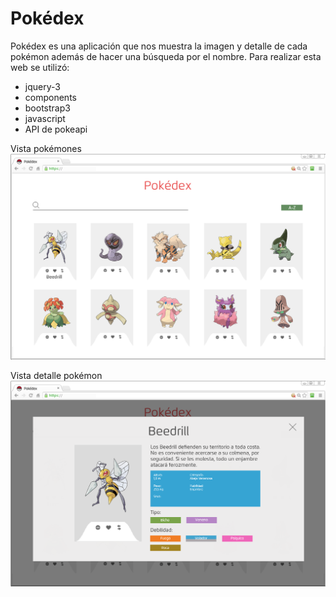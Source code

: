 # Pokédex

Pokédex es una aplicación que nos muestra la imagen y detalle de cada pokémon además de hacer una búsqueda por el nombre.
Para realizar esta web se utilizó:

* jquery-3
* components
* bootstrap3
* javascript
* API de pokeapi

Vista pokémones
![Vista pokémones](https://github.com/CindyMendoza/Pokedex/blob/master/assets/Landing%20design/pokedex-grid.png)

Vista detalle pokémon
![Vista detalle pokémon](https://github.com/CindyMendoza/Pokedex/blob/master/assets/Landing%20design/pokedex-popup.png)
